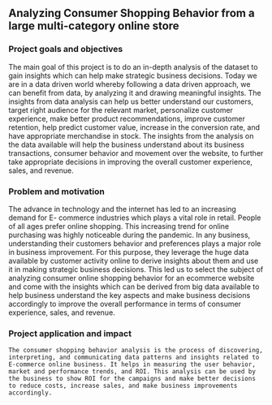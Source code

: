 ## Analyzing Consumer Shopping Behavior from a large multi-category online store

### Project goals and objectives

The main goal of this project is to do an in-depth analysis of the dataset to gain insights which can help make strategic business decisions. Today we are in a data driven world whereby following a data driven approach, we can benefit from data, by analyzing it and drawing meaningful insights. The insights from data analysis can help us better understand our customers, target right audience for the relevant market, personalize customer experience, make better product recommendations, improve customer retention, help predict customer value, increase in the conversion rate, and have appropriate merchandise in stock. The insights from the analysis on the data available will help the business understand about its business transactions, consumer behavior and movement over the website, to further take appropriate decisions in improving the overall customer experience, sales, and revenue.

### Problem and motivation

The advance in technology and the internet has led to an increasing demand for E- commerce industries which plays a vital role in retail. People of all ages prefer online shopping. This increasing trend for online purchasing was highly noticeable during the pandemic. In any business, understanding their customers behavior and preferences plays a major role in business improvement. For this purpose, they leverage the huge data available by customer activity online to derive insights about them and use it in making strategic business decisions. This led us to select the subject of analyzing consumer online shopping behavior for an ecommerce website and come with the insights which can be derived from big data available to help business understand the key aspects and make business decisions accordingly to improve the overall performance in terms of consumer experience, sales, and revenue.

### Project application and impact

	The consumer shopping behavior analysis is the process of discovering, interpreting, and communicating data patterns and insights related to E-commerce online business. It helps in measuring the user behavior, market and performance trends, and ROI. This analysis can be used by the business to show ROI for the campaigns and make better decisions to reduce costs, increase sales, and make business improvements accordingly.



